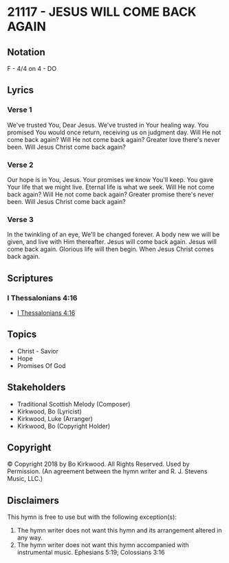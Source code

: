 # 21117 - JESUS WILL COME BACK AGAIN

## Notation

F - 4/4 on 4 - DO

## Lyrics

### Verse 1

We've trusted You, Dear Jesus. We've trusted in Your healing way. You promised You would once return, receiving us on judgment day. Will He not come back again? Will He not come back again?
Greater love there's never been. Will Jesus Christ come back again?

### Verse 2

Our hope is in You, Jesus. Your promises we know You'll keep. You gave Your life that we might live. Eternal life is what we seek. Will He not come back again? Will He not come back again? Greater promise there's never been. Will Jesus Christ come back again?

### Verse 3

In the twinkling of an eye, We'll be changed forever. A body new we will be given, and live with Him thereafter. Jesus will come back again. Jesus will come back again. Glorious life will then begin. When Jesus Christ comes back again.


## Scriptures

### I Thessalonians 4:16

- [I Thessalonians 4:16](https://www.biblegateway.com/passage/?search=I%20Thessalonians%204%3A16)


## Topics

- Christ - Savior
- Hope
- Promises Of God

## Stakeholders

- Traditional Scottish Melody (Composer)
- Kirkwood, Bo (Lyricist)
- Kirkwood, Luke (Arranger)
- Kirkwood, Bo (Copyright Holder)

## Copyright

© Copyright 2018 by Bo Kirkwood.  All Rights Reserved. Used by Permission.
(An agreement between the hymn writer and R. J. Stevens Music, LLC.)

## Disclaimers

This hymn is free to use but with the following exception(s):
1. The hymn writer does not want this hymn and its arrangement altered in any way.
2. The hymn writer does not want this hymn accompanied with instrumental music.
Ephesians 5:19; Colossians 3:16

